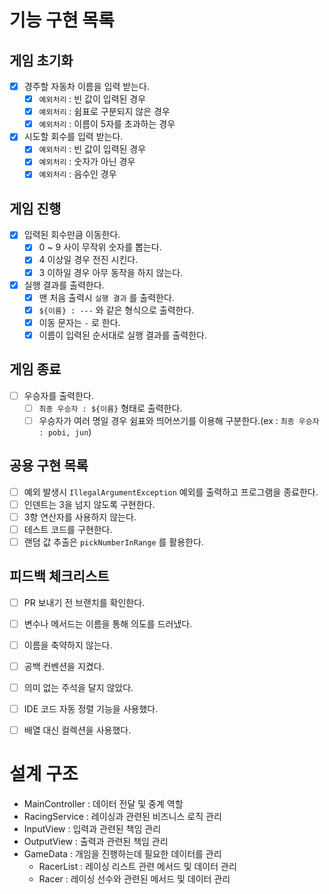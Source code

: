 # 기능 구현 목록
## 게임 초기화
- [X] 경주할 자동차 이름을 입력 받는다.
  - [X] `예외처리` : 빈 값이 입력된 경우 
  - [X] `예외처리` : 쉼표로 구분되지 않은 경우
  - [X] `예외처리` : 이름이 5자를 초과하는 경우
- [X] 시도할 회수를 입력 받는다.
  - [X] `예외처리` : 빈 값이 입력된 경우
  - [X] `예외처리` : 숫자가 아닌 경우
  - [X] `예외처리` : 음수인 경우

## 게임 진행
- [X] 입력된 회수만큼 이동한다.
  - [X] 0 ~ 9 사이 무작위 숫자를 뽑는다.
  - [X] 4 이상일 경우 전진 시킨다.
  - [X] 3 이하일 경우 아무 동작을 하지 않는다.
- [X] 실행 결과를 출력한다.
  - [X] 맨 처음 출력시 `실행 결과` 를 출력한다.
  - [X] `${이름} : ---` 와 같은 형식으로 출력한다.
  - [X] 이동 문자는 `-` 로 한다.
  - [X] 이름이 입력된 순서대로 실행 결과를 출력한다.

## 게임 종료
- [ ] 우승자를 출력한다.
  - [ ] `최종 우승자 : ${이름}` 형태로 출력한다.
  - [ ] 우승자가 여러 명일 경우 쉼표와 띄어쓰기를 이용해 구분한다.(ex : `최종 우승자 : pobi, jun`)

## 공용 구현 목록
- [ ] 예외 발생시 `IllegalArgumentException` 예외를 출력하고 프로그램을 종료한다.
- [ ] 인덴트는 3을 넘지 않도록 구현한다.
- [ ] 3항 연산자를 사용하지 않는다.
- [ ] 테스트 코드를 구현한다.
- [ ] 랜덤 값 추출은 `pickNumberInRange` 를 활용한다.

## 피드백 체크리스트
- [ ] PR 보내기 전 브랜치를 확인한다.
- [ ] 변수나 메서드는 이름을 통해 의도를 드러냈다.
- [ ] 이름을 축약하지 않는다.
- [ ] 공백 컨벤션을 지켰다.
- [ ] 의미 없는 주석을 달지 않았다.
- [ ] IDE 코드 자동 정렬 기능을 사용했다.
- [ ] 배열 대신 컬렉션을 사용했다.


# 설계 구조
- MainController : 데이터 전달 및 중계 역할
- RacingService : 레이싱과 관련된 비즈니스 로직 관리
- InputView : 입력과 관련된 책임 관리
- OutputView : 출력과 관련된 책임 관리
- GameData : 개임을 진행하는데 필요한 데이터를 관리
  - RacerList : 레이싱 리스트 관련 메서드 및 데이터 관리
  - Racer : 레이싱 선수와 관련된 메서드 및 데이터 관리